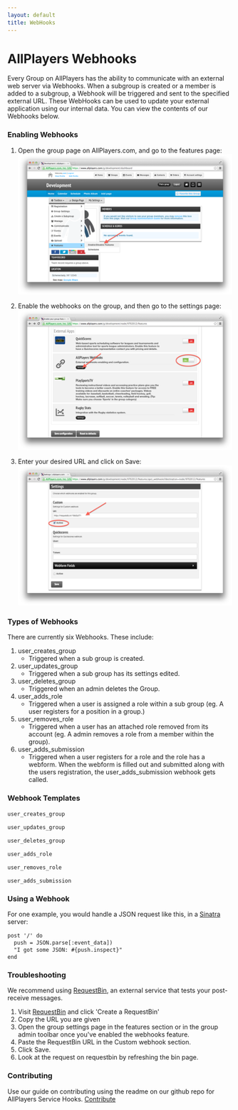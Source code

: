 ```yaml
---
layout: default
title: WebHooks
---
```

# AllPlayers Webhooks

Every Group on AllPlayers has the ability to communicate with an external web server via Webhooks. When a subgroup is created or a member is added to a subgroup, a Webhook will be triggered and sent to the specified external URL. These WebHooks can be used to update your external application using our internal data. You can view the contents of our Webhooks below.

### Enabling Webhooks
1. Open the group page on AllPlayers.com, and go to the features page:
![](../images/webhooks1.png)

2. Enable the webhooks on the group, and then go to the settings page:
![](../images/webhooks2.png)

3. Enter your desired URL and click on Save:
![](../images/webhooks3.png)

### Types of Webhooks

There are currently six Webhooks. These include:

1. user_creates_group
   - Triggered when a sub group is created.
2. user_updates_group
   - Triggered when a sub group has its settings edited.
3. user_deletes_group
   - Triggered when an admin deletes the Group.
4. user_adds_role
   - Triggered when a user is assigned a role within a sub group (eg. A user registers for a position in a group.)
5. user_removes_role
   - Triggered when a user has an attached role removed from its account (eg. A admin removes a role from a member within the group).
6. user_adds_submission
   - Triggered when a user registers for a role and the role has a webform. When the webform is filled out and submitted along with the users registration, the user_adds_submission webhook gets called.

### Webhook Templates

```
user_creates_group
```

```
user_updates_group
```

```
user_deletes_group
```

```
user_adds_role
```

```
user_removes_role
```

```
user_adds_submission
```

### Using a Webhook

For one example, you would handle a JSON request like this, in a [Sinatra](http://sinatra.rubyforge.org/) server:

	post '/' do
	  push = JSON.parse[:event_data])
	  "I got some JSON: #{push.inspect}"
	end

### Troubleshooting

We recommend using [RequestBin](http://requestb.in/), an external service that tests your post-receive messages.

1.   Visit [RequestBin](http://requestb.in/) and click 'Create a RequestBin'
2.   Copy the URL you are given
3.   Open the group settings page in the features section or in the group admin toolbar once you've enabled the webhooks feature.
4.   Paste the RequestBin URL in the Custom webhook section.
5.   Click Save.
6.   Look at the request on requestbin by refreshing the bin page.

### Contributing

Use our guide on contributing using the readme on our github repo for AllPlayers Service Hooks. [Contribute](https://github.com/AllPlayers/service-webhooks)
